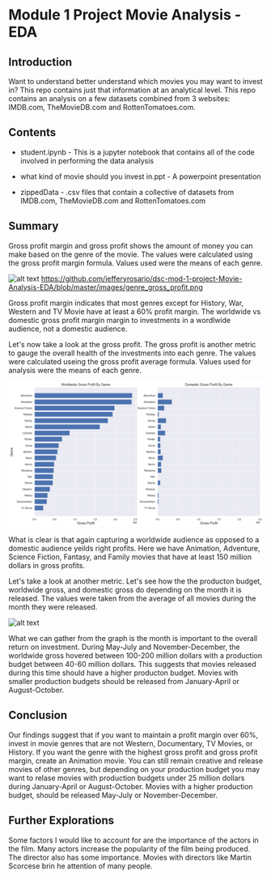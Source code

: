 # Module 1 Project Movie Analysis - EDA

## Introduction

Want to understand better understand which movies you may want to invest in? This repo contains just that information at an analytical level. This repo contains an analysis on a few datasets combined from 3 websites: IMDB.com, TheMovieDB.com and RottenTomatoes.com.

## Contents

- student.ipynb - This is a jupyter notebook that contains all of the code involved in performing the data analysis

- what kind of movie should you invest in.ppt - A powerpoint presentation

- zippedData - .csv files that contain a collective of datasets from IMDB.com, TheMovieDB.com and RottenTomatoes.com

## Summary

Gross profit margin and gross profit shows the amount of money you can make based on the genre of the movie. The values were calculated using the gross profit margin formula. Values used were the means of each genre.

![alt text](https://github.com/jefferyrosario/dsc-mod-1-project-v2-1-onl01-dtsc-pt-012120/blob/master/images/genre_profit_margin.png)
https://github.com/jefferyrosario/dsc-mod-1-project-Movie-Analysis-EDA/blob/master/images/genre_gross_profit.png

Gross profit margin indicates that most genres except for History, War, Western and TV Movie have at least a 60% profit margin. The worldwide vs domestic gross profit margin margin to investments in a wordlwide audience, not a domestic audience. 


Let's now take a look at the gross profit. The gross profit is another metric to gauge the overall health of the investments into each genre. 
The values were calculated useing the gross profit average formula. Values used for analysis were the means of each genre.

![alt text](https://github.com/jefferyrosario/dsc-mod-1-project-Movie-Analysis-EDA/blob/master/images/genre_gross_profit.png)

What is clear is that again capturing a worldwide audience as opposed to a domestic audience yeilds right profits. Here we have Animation, Adventure, Science Fiction, Fantasy, and Family movies that have at least 150 million dollars in gross profits. 

Let's take a look at another metric. Let's see how the the producton budget, worldwide gross, and domestic gross do depending on the month it is released. The values were taken from the average of all movies during the month they were released.

![alt text](https://github.com/jefferyrosario/dsc-mod-1-project-v2-1-onl01-dtsc-pt-012120/blob/master/images/release_date_by_month.png)

What we can gather from the graph is the month is important to the overall return on investment. During May-July and November-December, the worldwide gross hovered between 100-200 million dollars with a production budget between 40-60 million dollars. This suggests that movies released during this time should have a higher producton budget. Movies with smaller production budgets should be released from January-April or August-October. 

## Conclusion

Our findings suggest that if you want to maintain a profit margin over 60%, invest in movie genres that are not Western, Documentary, TV Movies, or History. If you want the genre with the highest gross profit and gross profit margin, create an Animation movie. You can still remain creative and release movies of other genres, but depending on your production budget you may want to relase movies with production budgets under 25 million dollars during January-April or August-October. Movies with a higher production budget, should be released May-July or November-December.

## Further Explorations

Some factors I would like to account for are the importance of the actors in the film. Many actors increase the popularity of the film being produced. The director also has some importance. Movies with directors like Martin Scorcese brin he attention of many people. 


